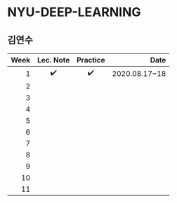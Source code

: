 # NYU-DEEP-LEARNING
## 김연수

| Week | Lec. Note | Practice | Date |
|----------:|:----------:|:----------:| ----------:|
| 1 | ✔️ | ✔️ | 2020.08.17~18 |
| 2 |  |  |  |
| 3 |  |  |  |
| 4 |  |  |  |
| 5 |  |  |  |
| 6 |  |  |  |
| 7 |  |  |  |
| 8 |  |  |  |
| 9 |  |  |  |
| 10 |  |  |  |
| 11 |  |  |  |
